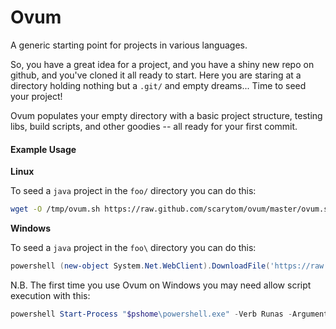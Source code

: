 # Ovum #

A generic starting point for projects in various languages.

So, you have a great idea for a project, and you have a shiny new repo on github, and you've cloned it all ready to start.  Here you are staring at a directory holding nothing but a `.git/` and empty dreams... Time to seed your project!

Ovum populates your empty directory with a basic project structure, testing libs, build scripts, and other goodies -- all ready for your first commit.

#### Example Usage ####

__Linux__

To seed a `java` project in the `foo/` directory you can do this:

```bash
wget -O /tmp/ovum.sh https://raw.github.com/scarytom/ovum/master/ovum.sh; chmod +x /tmp/ovum.sh; /tmp/ovum.sh java foo
```

__Windows__

To seed a `java` project in the `foo\` directory you can do this:
```powershell
powershell (new-object System.Net.WebClient).DownloadFile('https://raw.github.com/scarytom/ovum/master/ovum.ps1','%TEMP%\ovum.ps1'); .{%TEMP%\ovum.ps1 java foo}
```
N.B. The first time you use Ovum on Windows you may need allow script execution with this:
```powershell
powershell Start-Process "$pshome\powershell.exe" -Verb Runas -ArgumentList '-command "set-executionpolicy remotesigned"'
```
